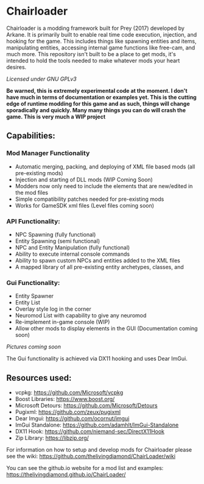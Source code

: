 # Chairloader
Chairloader is a modding framework built for Prey (2017) developed by Arkane. It is primarily built to enable real time code execution, injection, and hooking for the game. This includes things like spawning entities and items, manipulating entities, accessing internal game functions like free-cam, and much more. This repository isn't built to be a place to get mods, it's intended to hold the tools needed to make whatever mods your heart desires. 

*Licensed under GNU GPLv3*

**Be warned, this is extremely experimental code at the moment. I don't have much in terms of documentation or examples yet. This is the cutting edge of runtime modding for this game and as such, things will change sporadically and quickly. Many many things you can do will crash the game. This is very much a WIP project**

## Capabilities:
### Mod Manager Functionality
- Automatic merging, packing, and deploying of XML file based mods (all pre-existing mods)
- Injection and starting of DLL mods (WIP Coming Soon)
- Modders now only need to include the elements that are new/edited in the mod files
- Simple compatibility patches needed for pre-existing mods
- Works for GameSDK xml files (Level files coming soon)

### API Functionality:
- NPC Spawning (fully functional)
- Entity Spawning (semi functional)
- NPC and Entity Manipulation (fully functional)
- Ability to execute internal console commands
- Ability to spawn custom NPCs and entities added to the XML files
- A mapped library of all pre-existing entity archetypes, classes, and 

### Gui Functionality:
- Entity Spawner
- Entity List
- Overlay style log in the corner
- Neuromod List with capability to give any neuromod
- Re-implement in-game console (WIP)
- Allow other mods to display elements in the GUI (Documentation coming soon)

*Pictures coming soon*

The Gui functionality is achieved via DX11 hooking and uses Dear ImGui.

## Resources used:
- vcpkg: https://github.com/Microsoft/vcpkg
- Boost Libraries: https://www.boost.org/
- Microsoft Detours: https://github.com/Microsoft/Detours
- Pugixml: https://github.com/zeux/pugixml
- Dear Imgui: https://github.com/ocornut/imgui
- ImGui Standalone: https://github.com/adamhlt/ImGui-Standalone
- DX11 Hook: https://github.com/niemand-sec/DirectX11Hook
- Zip Library: https://libzip.org/

For information on how to setup and develop mods for Chairloader please see the wiki:
https://github.com/thelivingdiamond/ChairLoader/wiki

You can see the github.io website for a mod list and examples:
https://thelivingdiamond.github.io/ChairLoader/
